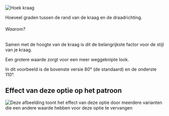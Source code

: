![Hoek kraag](collarangle.svg)

Hoeveel graden tussen de rand van de kraag en de draadrichting.

<Note>

###### Waarom?

Samen met de hoogte van de kraag is dit de belangrijkste factor voor de stijl van je kraag.

Een grotere waarde zorgt voor een meer weggeknipte look.

In dit voorbeeld is de bovenste versie 80° (de standaard) en de onderste 110°.

</Note>

## Effect van deze optie op het patroon

![Deze afbeelding toont het effect van deze optie door meerdere varianten die een andere waarde hebben voor deze optie te vervangen](simon_collarangle_sample.svg "Effect van deze optie op het patroon")
